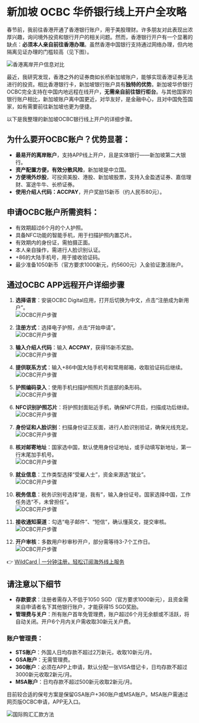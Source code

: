 # 新加坡 OCBC 华侨银行线上开户全攻略

春节前，我前往香港开通了香港银行账户，用于美股理财。许多朋友对此表现出浓厚兴趣，询问境外投资和银行开户的相关问题。然而，香港银行开户有一个显著的缺点：**必须本人亲自前往香港办理**。虽然香港中国银行支持通过网络办理，但内地隔离见证办理的门槛较高（见下图）。

![香港离岸开户信息对比](https://bbtdd.com/img/454281245585.webp)

最近，我研究发现，香港之外的证券商如长桥新加坡账户，能够实现香港证券无法进行的投资。相比香港银行卡，新加坡银行账户具有**独特的优势**。新加坡华侨银行OCBC完全支持在中国内地远程在线开户，**无需亲自前往银行柜台**。与其他国家的银行账户相比，新加坡账户离中国更近，对华友好，是金融中心，且对中国免签国家，如有需要前往新加坡也更为便捷。

以下是我整理的新加坡OCBC银行线上开户的详细步骤。

## 为什么要开OCBC账户？优势显著：

- **最易开的离岸账户**，支持APP线上开户，且是实体银行——新加坡第二大银行。
- **资产配置方便，有效分散风险**，新加坡是中立国。
- **方便境外炒股**，可投资美股、港股、新加坡股票，支持入金盈透证券、嘉信理财、富途牛牛、长桥证券。
- **使用介绍人代码：ACCPAY**，开户奖励15新币（约人民币80元）。

## 申请OCBC账户所需资料：

- 有效期超过6个月的个人护照。
- 具备NFC功能的智能手机，用于扫描护照内置芯片。
- 有效期内的身份证，需拍摄正面。
- 本人亲自操作，需进行人脸识别认证。
- +86的大陆手机号，用于接收验证码。
- 最少准备1050新币（官方要求1000新元，约5600元）入金验证激活账户。

## 通过OCBC APP远程开户详细步骤

1. **选择语言**：安装OCBC Digital应用，打开后切换为中文，点击“注册成为新用户”。  
   ![OCBC开户步骤](https://bbtdd.com/img/925478942472.webp)

2. **注册方式**：选择电子护照，点击“开始申请”。  
   ![OCBC开户步骤](https://bbtdd.com/img/715989434.webp)

3. **输入介绍人代码**：输入 **ACCPAY**，获得15新币奖励。  
   ![OCBC开户步骤](https://bbtdd.com/img/65549623641787.webp)

4. **提供联系方式**：输入+86中国大陆手机号和常用邮箱，收取验证码后继续。  
   ![OCBC开户步骤](https://bbtdd.com/img/612183536090705.webp)

5. **护照编码录入**：使用手机扫描护照照片页底部的条形码。  
   ![OCBC开户步骤](https://bbtdd.com/img/221817052708.webp)

6. **NFC识别护照芯片**：将护照封面贴近手机，确保NFC开启，扫描成功后继续。  
   ![OCBC开户步骤](https://bbtdd.com/img/3051788965.webp)

7. **身份证和人脸识别**：扫描身份证正反面，进行人脸识别验证，确保光线充足。  
   ![OCBC开户步骤](https://bbtdd.com/img/100515997254910.webp)

8. **核对邮寄地址**：国家选中国，默认使用身份证地址，或手动填写新地址，第一行末尾加手机号。  
   ![OCBC开户步骤](https://bbtdd.com/img/05480287.webp)

9. **就业信息**：工作类型选择“受雇人士”，资金来源选“就业”。  
   ![OCBC开户步骤](https://bbtdd.com/img/230800664.webp)

10. **税务信息**：税务识别号选择“是，我有”，输入身份证号。国家选择中国，工作任务选“不，未曾担任”。  
    ![OCBC开户步骤](https://bbtdd.com/img/79351127634997.webp)

11. **接收通知渠道**：勾选“电子邮件”、“短信”，确认懂英文，提交审核。  
    ![OCBC开户步骤](https://bbtdd.com/img/279536167038422.webp)

12. **开户审核**：多数用户秒审秒开户，部分需等待3-7个工作日。  
    ![OCBC开户步骤](https://bbtdd.com/img/40655583448998.webp)

👉 [WildCard | 一分钟注册，轻松订阅海外线上服务](https://bbtdd.com/WildCard)

## 请注意以下细节

- **存款要求**：注册者需存入不低于1050 SGD（官方要求1000新元），且资金需来自申请者名下其他银行账户，才能获得15 SGD奖励。
- **管理费与关户**：所有账户首年免管理费，账户超过6个月无余额或不活跃，将自动关闭。开户6个月内关户需收取30新元关户费。

### 账户管理费：
- **STS账户**：外国人日均存款不超过2万新元，收取10新元/月。  
- **GSA账户**：无需管理费。  
- **360账户**：必须在APP上申请，默认分配一张VISA借记卡，日均存款不超过3000新元收取2新元/月。  
- **MSA账户**：日均存款不超过500新元收取2新元/月。

目前较合适的保号方案是保留GSA账户+360账户或MSA账户。MSA账户需通过网页版OCBC申请，APP无入口。

![国际购汇汇款方法](https://bbtdd.com/img/059031714873842.webp)